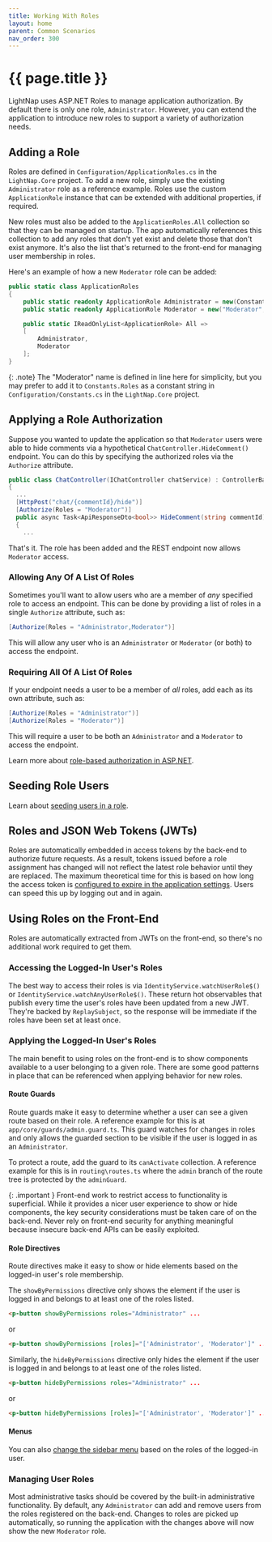 ```yaml
---
title: Working With Roles
layout: home
parent: Common Scenarios
nav_order: 300
---
```


# {{ page.title }}

LightNap uses ASP.NET Roles to manage application authorization. By default there is only one role, `Administrator`. However, you can extend the application to introduce new roles to support a variety of authorization needs.

## Adding a Role

Roles are defined in `Configuration/ApplicationRoles.cs` in the `LightNap.Core` project. To add a new role, simply use the existing `Administrator` role as a reference example. Roles use the custom `ApplicationRole` instance that can be extended with additional properties, if required.

New roles must also be added to the `ApplicationRoles.All` collection so that they can be managed on startup. The app automatically references this collection to add any roles that don't yet exist and delete those that don't exist anymore. It's also the list that's returned to the front-end for managing user membership in roles.

Here's an example of how a new `Moderator` role can be added:

``` csharp
public static class ApplicationRoles
{
    public static readonly ApplicationRole Administrator = new(Constants.Roles.Administrator, "Administrator", "Access to all administrative features");
    public static readonly ApplicationRole Moderator = new("Moderator", "Moderator", "Moderates content");

    public static IReadOnlyList<ApplicationRole> All =>
    [
        Administrator,
        Moderator
    ];
}
```

{: .note}
The "Moderator" name is defined in line here for simplicity, but you may prefer to add it to `Constants.Roles` as a constant string in `Configuration/Constants.cs` in the `LightNap.Core` project.

## Applying a Role Authorization

Suppose you wanted to update the application so that `Moderator` users were able to hide comments via a hypothetical `ChatController.HideComment()` endpoint. You can do this by specifying the authorized roles via the `Authorize` attribute.

``` csharp
public class ChatController(IChatController chatService) : ControllerBase
{
  ...
  [HttpPost("chat/{commentId}/hide")]
  [Authorize(Roles = "Moderator")]
  public async Task<ApiResponseDto<bool>> HideComment(string commentId)
  {
    ...
```

That's it. The role has been added and the REST endpoint now allows `Moderator` access.

### Allowing Any Of A List Of Roles

Sometimes you'll want to allow users who are a member of _any_ specified role to access an endpoint. This can be done by providing a list of roles in a single `Authorize` attribute, such as:

```csharp
[Authorize(Roles = "Administrator,Moderator")]
```

This will allow any user who is an `Administrator` or `Moderator` (or both) to access the endpoint.

### Requiring All Of A List Of Roles

If your endpoint needs a user to be a member of _all_ roles, add each as its own attribute, such as:

``` csharp
[Authorize(Roles = "Administrator")]
[Authorize(Roles = "Moderator")]
```

This will require a user to be both an `Administrator` and a `Moderator` to access the endpoint.

Learn more about [role-based authorization in ASP.NET](https://learn.microsoft.com/aspnet/core/security/authorization/roles).

## Seeding Role Users

Learn about [seeding users in a role](../getting-started/seeding-users).

## Roles and JSON Web Tokens (JWTs)

Roles are automatically embedded in access tokens by the back-end to authorize future requests. As a result, tokens issued before a role assignment has changed will not reflect the latest role behavior until they are replaced. The maximum theoretical time for this is based on how long the access token is [configured to expire in the application settings](../getting-started/configuring-jwt). Users can speed this up by logging out and in again.

## Using Roles on the Front-End

Roles are automatically extracted from JWTs on the front-end, so there's no additional work required to get them.

### Accessing the Logged-In User's Roles

The best way to access their roles is via `IdentityService.watchUserRole$()` or `IdentityService.watchAnyUserRole$()`. These return hot observables that publish every time the user's roles have been updated from a new JWT. They're backed by `ReplaySubject`, so the response will be immediate if the roles have been set at least once.

### Applying the Logged-In User's Roles

The main benefit to using roles on the front-end is to show components available to a user belonging to a given role. There are some good patterns in place that can be referenced when applying behavior for new roles.

#### Route Guards

Route guards make it easy to determine whether a user can see a given route based on their role. A reference example for this is at `app/core/guards/admin.guard.ts`. This guard watches for changes in roles and only allows the guarded section to be visible if the user is logged in as an `Administrator`.

To protect a route, add the guard to its `canActivate` collection. A reference example for this is in `routing\routes.ts` where the `admin` branch of the route tree is protected by the `adminGuard`.

{: .important }
Front-end work to restrict access to functionality is superficial. While it provides a nicer user experience to show or hide components, the key security considerations must be taken care of on the back-end. Never rely on front-end security for anything meaningful because insecure back-end APIs can be easily exploited.

#### Role Directives

Route directives make it easy to show or hide elements based on the logged-in user's role membership.

The `showByPermissions` directive only shows the element if the user is logged in and belongs to at least one of the roles listed.

``` html
<p-button showByPermissions roles="Administrator" ...
```

or

``` html
<p-button showByPermissions [roles]="['Administrator', 'Moderator']" ...
```

Similarly, the `hideByPermissions` directive only hides the element if the user is logged in and belongs to at least one of the roles listed.

``` html
<p-button hideByPermissions roles="Administrator" ...
```

or

``` html
<p-button hideByPermissions [roles]="['Administrator', 'Moderator']" ...
```

#### Menus

You can also [change the sidebar menu](./sidebar-menu) based on the roles of the logged-in user.

### Managing User Roles

Most administrative tasks should be covered by the built-in administrative functionality. By default, any `Administrator` can add and remove users from the roles registered on the back-end. Changes to roles are picked up automatically, so running the application with the changes above will now show the new `Moderator` role.
